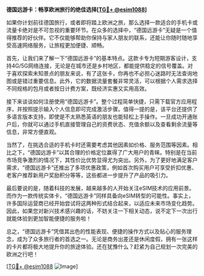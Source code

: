 **德国远游卡：畅享欧洲旅行的绝佳选择[[TG💪+ @esim1088](https://t.me/s/esim1088)]**

如果你计划前往德国旅行，或者即将踏上欧洲之旅，那么选择一款适合的手机卡或流量卡绝对是不可忽视的重要环节。在众多的选择中，“德国远游卡”无疑是一个值得推荐的好伙伴。它不仅能够帮助你保持与家人朋友的联系，还能让你随时随地享受高速网络服务，让旅程更加便捷、顺畅。

首先，让我们来了解一下“德国远游卡”的基本特点。这款卡专为短期游客设计，支持4G/5G网络连接，无论是在城市还是乡村地区，都能提供稳定的信号覆盖。对于喜欢探索未知景点的朋友来说，有了这张卡，你再也不必担心迷路时无法查询地图或是错过重要信息。此外，它的数据流量套餐非常灵活，可以根据个人需求选择不同规格的包月或者按日计费方案，既经济实惠又实用高效。

接下来谈谈如何注册使用“德国远游卡”。整个过程简单快捷，只需下载官方应用程序，并按照提示输入个人信息即可完成激活步骤。值得一提的是，该平台还提供了多语言版本支持，即使是不太熟悉英语的朋友也能轻松上手操作。一旦成功开通账户后，你就可以通过手机直接管理自己的资费状态、充值余额以及查看剩余流量等信息，非常方便直观。

当然了，在挑选合适的手机卡时还需要考虑其他因素如价格、服务范围等因素。相比之下，“德国远游卡”以其合理的价格定位赢得了广大用户的青睐。特别是在当前市场竞争激烈的情况下，其性价比优势显得尤为突出。另外，为了更好地满足客户需求，“德国远游卡”还推出了多项优惠政策，例如首次购买用户可享受折扣优惠、老客户推荐新用户奖励积分等等，这些都进一步提升了产品的吸引力。

最后要说的是，随着科技的发展，越来越多的人开始关注eSIM技术的应用前景。而作为一款传统实体卡，“德国远游卡”同样具备向eSIM转型的可能性。事实上，许多国际运营商已经开始尝试将这两种形式结合起来，以适应未来市场变化趋势。因此，如果您对新兴技术感兴趣的话，不妨关注一下相关动态，说不定下一次出行就能体验到更加智能便捷的服务啦！

总之，“德国远游卡”凭借其出色的性能表现、便捷的操作方式以及贴心的服务理念，成为了众多旅行者的首选之一。无论是商务出差还是休闲度假，拥有一张这样的卡片都将极大地提升你的旅途体验。还在犹豫什么？赶紧为自己规划一次完美的欧洲之行吧！

[[TG💪+ @esim1088](https://t.me/s/esim1088) ![Image](https://i.postimg.cc/4NQfJmqS/Snipaste-2025-05-13-00-14-12.png)]